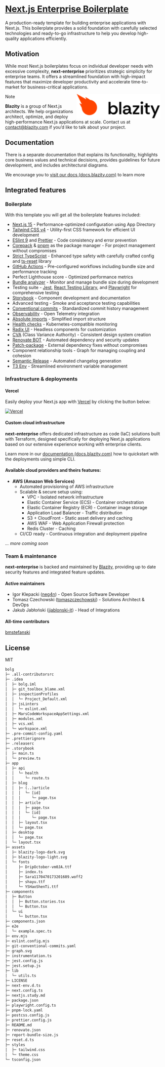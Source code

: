 
# [Next.js Enterprise Boilerplate](https://blazity.com/open-source/nextjs-enterprise-boilerplate) 

A production-ready template for building enterprise applications with Next.js. This boilerplate provides a solid foundation with carefully selected technologies and ready-to-go infrastructure to help you develop high-quality applications efficiently.

## Motivation

While most Next.js boilerplates focus on individual developer needs with excessive complexity, **next-enterprise** prioritizes strategic simplicity for enterprise teams. It offers a streamlined foundation with high-impact features that maximize developer productivity and accelerate time-to-market for business-critical applications.

<a href="https://blazity.com/">
<picture>
  <source media="(prefers-color-scheme: dark)" srcset="/assets/blazity-logo-dark.svg">
  <source media="(prefers-color-scheme: light)" srcset="/assets/blazity-logo-light.svg">
  <img alt="Logo" align="right" height="80" src="/assets/blazity-logo-light.svg">
</picture>
</a>

> [!NOTE]
> **Blazity** is a group of Next.js architects. We help organizations architect, optimize, and deploy high-performance Next.js applications at scale. Contact us at [contact@blazity.com](https://blazity.com) if you’d like to talk about your project.



## Documentation

There is a separate documentation that explains its functionality, highlights core business values and technical decisions, provides guidelines for future development, and includes architectural diagrams.

We encourage you to [visit our docs (docs.blazity.com)](https://docs.blazity.com) to learn more

## Integrated features

### Boilerplate
With this template you will get all the boilerplate features included:

* [Next.js 15](https://nextjs.org/) - Performance-optimized configuration using App Directory
* [Tailwind CSS v4](https://tailwindcss.com/) - Utility-first CSS framework for efficient UI development
* [ESlint 9](https://eslint.org/) and [Prettier](https://prettier.io/) - Code consistency and error prevention
* [Corepack](https://github.com/nodejs/corepack) & [pnpm](https://pnpm.io/) as the package manager - For project management without compromises 
* [Strict TypeScript](https://www.typescriptlang.org/) - Enhanced type safety with carefully crafted config and [ts-reset](https://github.com/total-typescript/ts-reset) library
* [GitHub Actions](https://github.com/features/actions) - Pre-configured workflows including bundle size and performance tracking
* Perfect Lighthouse score - Optimized performance metrics
* [Bundle analyzer](https://www.npmjs.com/package/@next/bundle-analyzer) - Monitor and manage bundle size during development
* Testing suite - [Jest](https://jestjs.io/), [React Testing Library](https://testing-library.com/react), and [Playwright](https://playwright.dev/) for comprehensive testing
* [Storybook](https://storybook.js.org/) - Component development and documentation
* Advanced testing - Smoke and acceptance testing capabilities
* [Conventional commits](https://www.conventionalcommits.org/) - Standardized commit history management
* [Observability](https://opentelemetry.io/) - Open Telemetry integration
* [Absolute imports](https://nextjs.org/docs/advanced-features/module-path-aliases) - Simplified import structure
* [Health checks](https://kubernetes.io/docs/tasks/configure-pod-container/configure-liveness-readiness-startup-probes/) - Kubernetes-compatible monitoring
* [Radix UI](https://www.radix-ui.com/) - Headless components for customization
* [CVA](http://cva.style/) (Class Variance Authority) - Consistent design system creation
* [Renovate BOT](https://www.whitesourcesoftware.com/free-developer-tools/renovate) - Automated dependency and security updates
* [Patch-package](https://www.npmjs.com/package/patch-package) - External dependency fixes without compromises
* Component relationship tools - Graph for managing coupling and cohesion
* [Semantic Release](https://github.com/semantic-release/semantic-release) - Automated changelog generation
* [T3 Env](https://env.t3.gg/) - Streamlined environment variable management

### Infrastructure & deployments

#### Vercel

Easily deploy your Next.js app with [Vercel](https://vercel.com/new?utm_medium=default-template&filter=next.js&utm_source=github&utm_campaign=next-enterprise) by clicking the button below:

[![Vercel](https://vercel.com/button)](https://vercel.com/new/git/external?repository-url=https://github.com/Blazity/next-enterprise)

#### Custom cloud infrastructure

**next-enterprise** offers dedicated infrastructure as code (IaC) solutions built with Terraform, designed specifically for deploying Next.js applications based on our extensive experience working with enterprise clients.

Learn more in our [documentation (docs.blazity.com)][docs] how to quickstart with the deployments using simple CLI.

#### Available cloud providers and theirs features:

* **AWS (Amazon Web Services)**
  * Automated provisioning of AWS infrastructure
  * Scalable & secure setup using:
     * VPC - Isolated network infrastructure
     * Elastic Container Service (ECS) - Container orchestration
     * Elastic Container Registry (ECR) - Container image storage
     * Application Load Balancer - Traffic distribution
     * S3 + CloudFront - Static asset delivery and caching
     * AWS WAF - Web Application Firewall protection
     * Redis Cluster - Caching
  * CI/CD ready - Continuous integration and deployment pipeline

*... more coming soon*

### Team & maintenance

**next-enterprise** is backed and maintained by [Blazity](https://blazity.com), providing up to date security features and integrated feature updates.

#### Active maintainers

- Igor Klepacki ([neg4n](https://github.com/neg4n)) - Open Source Software Developer
- Tomasz Czechowski ([tomaszczechowski](https://github.com/tomaszczechowski)) - Solutions Architect & DevOps
- Jakub Jabłoński ([jjablonski-it](https://github.com/jjablonski-it)) - Head of Integrations

#### All-time contributors
[bmstefanski](https://github.com/bmstefanski)

## License

MIT


[docs]: https://docs.blazity.com/next-enterprise/deployments/enterprise-cli

```
bolg
├─ .all-contributorsrc
├─ .idea
│  ├─ bolg.iml
│  ├─ git_toolbox_blame.xml
│  ├─ inspectionProfiles
│  │  └─ Project_Default.xml
│  ├─ jsLinters
│  │  └─ eslint.xml
│  ├─ MarsCodeWorkspaceAppSettings.xml
│  ├─ modules.xml
│  ├─ vcs.xml
│  └─ workspace.xml
├─ .pre-commit-config.yaml
├─ .prettierignore
├─ .releaserc
├─ .storybook
│  ├─ main.ts
│  └─ preview.ts
├─ app
│  ├─ api
│  │  └─ health
│  │     └─ route.ts
│  ├─ blog
│  │  ├─ (..)article
│  │  │  └─ [id]
│  │  │     └─ page.tsx
│  │  ├─ article
│  │  │  ├─ page.tsx
│  │  │  └─ [id]
│  │  │     └─ page.tsx
│  │  ├─ layout.tsx
│  │  └─ page.tsx
│  ├─ desktop
│  │  └─ page.tsx
│  └─ layout.tsx
├─ assets
│  ├─ blazity-logo-dark.svg
│  ├─ blazity-logo-light.svg
│  └─ fonts
│     ├─ DripOctober-vm0JA.ttf
│     ├─ index.ts
│     ├─ Sara1170470173201689.woff2
│     ├─ shayu.ttf
│     └─ YSHaoShenTi.ttf
├─ components
│  ├─ Button
│  │  ├─ Button.stories.tsx
│  │  └─ Button.tsx
│  └─ ui
│     └─ button.tsx
├─ components.json
├─ e2e
│  └─ example.spec.ts
├─ env.mjs
├─ eslint.config.mjs
├─ git-conventional-commits.yaml
├─ graph.svg
├─ instrumentation.ts
├─ jest.config.js
├─ jest.setup.js
├─ lib
│  └─ utils.ts
├─ LICENSE
├─ next-env.d.ts
├─ next.config.ts
├─ nextjs.study.md
├─ package.json
├─ playwright.config.ts
├─ pnpm-lock.yaml
├─ postcss.config.js
├─ prettier.config.js
├─ README.md
├─ renovate.json
├─ report-bundle-size.js
├─ reset.d.ts
├─ styles
│  ├─ tailwind.css
│  └─ theme.css
└─ tsconfig.json

```